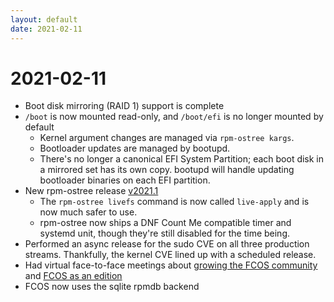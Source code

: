 ```yaml
---
layout: default
date: 2021-02-11
---
```


# 2021-02-11

  - Boot disk mirroring (RAID 1) support is complete
  - `/boot` is now mounted read-only, and `/boot/efi` is no longer mounted by
    default
      - Kernel argument changes are managed via `rpm-ostree kargs`.
      - Bootloader updates are managed by bootupd.
      - There's no longer a canonical EFI System Partition; each boot disk in a
        mirrored set has its own copy. bootupd will handle updating bootloader
        binaries on each EFI partition.
  - New rpm-ostree release
    [v2021.1](https://github.com/coreos/rpm-ostree/releases/tag/v2021.1)
      - The `rpm-ostree livefs` command is now called `live-apply` and is now
        much safer to use.
      - rpm-ostree now ships a DNF Count Me compatible timer and systemd unit,
        though they're still disabled for the time being.
  - Performed an async release for the sudo CVE on all three production
    streams. Thankfully, the kernel CVE lined up with a scheduled release.
  - Had virtual face-to-face meetings about [growing the FCOS
    community](https://github.com/coreos/fedora-coreos-tracker/blob/master/docs/20210204_growing_fcos_community.md)
    and [FCOS as an
    edition](https://github.com/coreos/fedora-coreos-tracker/blob/master/docs/20210204_fcos_official_edition.md)
  - FCOS now uses the sqlite rpmdb backend
